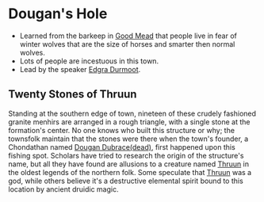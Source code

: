 # Dougan's Hole

- Learned from the barkeep in [Good Mead](Good%20Mead.md) that people live in fear of winter wolves that are the size of horses and smarter then normal wolves.
- Lots of people are incestuous in this town.
- Lead by the speaker [Edgra Durmoot](../../People/Dougan's%20Hole/Edgra%20Durmoot.md).

## Twenty Stones of Thruun
Standing at the southern edge of town, nineteen of these crudely fashioned granite menhirs are arranged in a rough triangle, with a single stone at the formation's center. No one knows who built this structure or why; the townsfolk maintain that the stones were there when the town's founder, a Chondathan named [Dougan Dubrace(dead)](Dougan%20Dubrace(dead).md), first happened upon this fishing spot. Scholars have tried to research the origin of the structure's name, but all they have found are allusions to a creature named [Thruun](../../Religions/Thruun.md) in the oldest legends of the northern folk. Some speculate that [Thruun](../../Religions/Thruun.md) was a god, while others believe it's a destructive elemental spirit bound to this location by ancient druidic magic.

